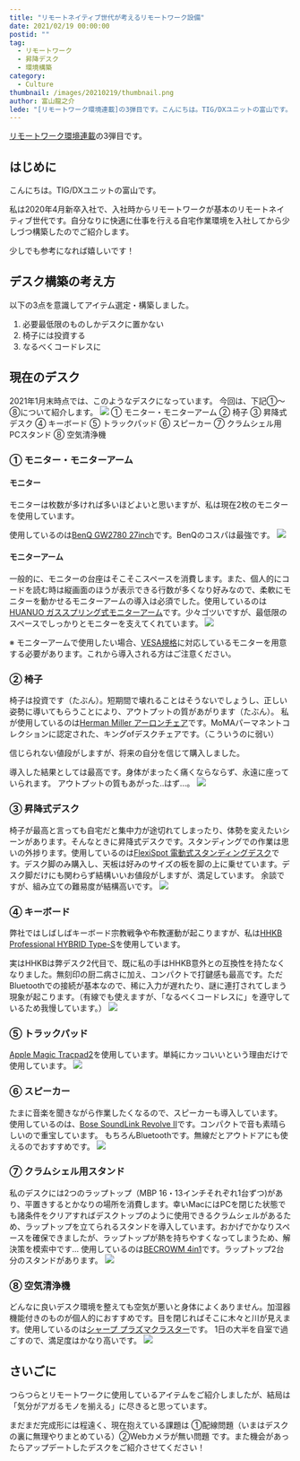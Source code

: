 ```yaml
---
title: "リモートネイティブ世代が考えるリモートワーク設備"
date: 2021/02/19 00:00:00
postid: ""
tag:
  - リモートワーク
  - 昇降デスク
  - 環境構築
category:
  - Culture
thumbnail: /images/20210219/thumbnail.png
author: 富山龍之介
lede: "[リモートワーク環境連載]の3弾目です。こんにちは。TIG/DXユニットの富山です。私は2020年4月新卒入社で、入社時からリモートワークが基本のリモートネイティブ世代です。自分なりに快適に仕事を行える自宅作業環境を入社してから少しづつ構築したのでご紹介します。少しでも参考になれば嬉しいです！"
---
```

[リモートワーク環境連載](/articles/20210118/)の3弾目です。

## はじめに

こんにちは。TIG/DXユニットの富山です。

私は2020年4月新卒入社で、入社時からリモートワークが基本のリモートネイティブ世代です。自分なりに快適に仕事を行える自宅作業環境を入社してから少しづつ構築したのでご紹介します。

少しでも参考になれば嬉しいです！

## デスク構築の考え方

以下の3点を意識してアイテム選定・構築しました。

1. 必要最低限のものしかデスクに置かない
2. 椅子には投資する
3. なるべくコードレスに

## 現在のデスク

2021年1月末時点では、このようなデスクになっています。
今回は、下記①〜⑧について紹介します。
<img src="/images/20210219/e9e7dec4-20b1-60a6-4952-e9da500e23e0.png" loading="lazy">
① モニター・モニターアーム
② 椅子
③ 昇降式デスク
④ キーボード
⑤ トラックパッド
⑥ スピーカー
⑦ クラムシェル用PCスタンド
⑧ 空気清浄機

### ① モニター・モニターアーム

#### モニター

モニターは枚数が多ければ多いほどよいと思いますが、私は現在2枚のモニターを使用しています。

使用しているのは[BenQ GW2780 27inch](https://www.amazon.co.jp/%E3%83%87%E3%82%A3%E3%82%B9%E3%83%97%E3%83%AC%E3%82%A4-GW2780-%E3%83%96%E3%83%AB%E3%83%BC%E3%83%A9%E3%82%A4%E3%83%88%E8%BB%BD%E6%B8%9B-%E8%BC%9D%E5%BA%A6%E8%87%AA%E5%8B%95%E8%AA%BF%E6%95%B4B-I-%E6%8A%80%E8%A1%93%E6%90%AD%E8%BC%89-HDMI1-4/dp/B07D79519M/ref=sr_1_1?adgrpid=98159911085&dchild=1&gclid=Cj0KCQiAx9mABhD0ARIsAEfpavQkaDTaFXLEAXQ1nuNXn0uuasVLLJzwApKdwUzbtE9xvBegNAiX2i8aAtApEALw_wcB&hvadid=429994317584&hvdev=c&hvlocphy=1009309&hvnetw=g&hvqmt=e&hvrand=6386477162357026011&hvtargid=kwd-506728426505&hydadcr=9353_11298745&jp-ad-ap=0&keywords=%E3%83%99%E3%83%B3%E3%82%AD%E3%83%A5%E3%83%BC+27%E3%82%A4%E3%83%B3%E3%83%81&qid=1612096811&sr=8-1&tag=googhydr-22)です。BenQのコスパは最強です。
<img src="/images/20210219/3abc1945-342b-326b-b7e3-bc144defba27.png" loading="lazy">

#### モニターアーム

一般的に、モニターの台座はそこそこスペースを消費します。また、個人的にコードを読む時は縦画面のほうが表示できる行数が多くなり好みなので、柔軟にモニターを動かせるモニターアームの導入は必須でした。使用しているのは[HUANUO ガススプリング式モニターアーム](https://www.amazon.co.jp/gp/product/B07W3KK949/ref=ppx_yo_dt_b_asin_title_o01_s00?ie=UTF8&psc=1)です。少々ゴツいですが、最低限のスペースでしっかりとモニターを支えてくれています。
<img src="/images/20210219/803579c2-c774-f57a-3ebc-9fb32fcc08a4.png" loading="lazy">

※ モニターアームで使用したい場合、[VESA規格](https://ja.wikipedia.org/wiki/VESA)に対応しているモニターを用意する必要があります。これから導入される方はご注意ください。

### ② 椅子

椅子は投資です（たぶん）。短期間で壊れることはそうないでしょうし、正しい姿勢に導いてもらうことにより、アウトプットの質があがります（たぶん）。
私が使用しているのは[Herman Miller アーロンチェア](https://www.amazon.co.jp/%E3%83%8F%E3%83%BC%E3%83%9E%E3%83%B3%E3%83%9F%E3%83%A9%E3%83%BC-%E3%82%A2%E3%83%BC%E3%83%AD%E3%83%B3%E3%83%81%E3%82%A7%E3%82%A2-%E3%83%AA%E3%83%9E%E3%82%B9%E3%82%BF%E3%83%BC%E3%83%89-%E3%83%9D%E3%82%B9%E3%83%81%E3%83%A3%E3%83%BC%E3%83%95%E3%82%A3%E3%83%83%E3%83%88SL-AER1B23DW/dp/B01MUZOWBH/ref=sr_1_1_sspa?dchild=1&keywords=%E3%82%A2%E3%83%BC%E3%83%AD%E3%83%B3%E3%83%81%E3%82%A7%E3%82%A2&qid=1612097772&sr=8-1-spons&psc=1&spLa=ZW5jcnlwdGVkUXVhbGlmaWVyPUFNNFRHRlNRRTg2TjYmZW5jcnlwdGVkSWQ9QTA3Mzg3MDNJWDVXREtDVTA1S1ImZW5jcnlwdGVkQWRJZD1BUTZQRFJJQ1pRSlNPJndpZGdldE5hbWU9c3BfYXRmJmFjdGlvbj1jbGlja1JlZGlyZWN0JmRvTm90TG9nQ2xpY2s9dHJ1ZQ==)です。MoMAパーマネントコレクションに認定された、キングofデスクチェアです。（こういうのに弱い）

信じられない値段がしますが、将来の自分を信じて購入しました。

導入した結果としては最高です。身体がまったく痛くならならず、永遠に座っていられます。
アウトプットの質もあがった..はず...。
<img src="/images/20210219/fb2e94ce-1e9c-acab-b1e0-e253a5452e91.png" loading="lazy">

### ③ 昇降式デスク

椅子が最高と言っても自宅だと集中力が途切れてしまったり、体勢を変えたいシーンがあります。そんなときに昇降式デスクです。スタンディングでの作業は思いの外捗ります。使用しているのは[FlexiSpot 電動式スタンディングデスク](amazon.co.jp/gp/product/B07HBWGGMH/ref=ppx_yo_dt_b_asin_title_o03_s00?ie=UTF8&psc=1)です。デスク脚のみ購入し、天板は好みのサイズの板を脚の上に乗せています。デスク脚だけにも関わらず結構いいお値段がしますが、満足しています。
余談ですが、組み立ての難易度が結構高いです。
<img src="/images/20210219/241c76fa-6ca1-597d-ad22-ba276fdfe3b8.png" loading="lazy">

### ④ キーボード

弊社ではしばしばキーボード宗教戦争や布教運動が起こりますが、私は[HHKB Professional HYBRID Type-S](https://www.amazon.co.jp/HHKB-Professional-HYBRID-%E7%84%A1%E5%88%BB%E5%8D%B0%EF%BC%8F%E5%A2%A8%EF%BC%88%E8%8B%B1%E8%AA%9E%E9%85%8D%E5%88%97%EF%BC%89-PD-KB800BNS/dp/B082TWFV9C/ref=pd_sbs_2?pd_rd_w=F45k5&pf_rd_p=10c006f1-d300-414f-a419-f9006b54dbbc&pf_rd_r=B50GGXATBN2230C1WGY0&pd_rd_r=3f13515c-273a-43a8-a493-7499e0cde68a&pd_rd_wg=M4Fzj&pd_rd_i=B082TWFV9C&psc=1)を使用しています。

実はHHKBは弊デスク2代目で、既に私の手はHHKB意外との互換性を持たなくなりました。無刻印の厨二病さに加え、コンパクトで打鍵感も最高です。ただBluetoothでの接続が基本なので、稀に入力が遅れたり、謎に連打されてしまう現象が起こります。（有線でも使えますが、「なるべくコードレスに」を遵守しているため我慢しています。）
<img src="/images/20210219/4b48240c-1f98-3d5c-7287-19de1022e676.png" loading="lazy">

### ⑤ トラックパッド

[Apple Magic Tracpad2](https://www.amazon.co.jp/dp/B07DPGK3B3/ref=twister_B08V23SH6P?_encoding=UTF8&psc=1)を使用しています。単純にカッコいいという理由だけで使用しています。
<img src="/images/20210219/163c170e-2849-f253-f31a-3f45b818f7ca.png" loading="lazy">

### ⑥ スピーカー

たまに音楽を聞きながら作業したくなるので、スピーカーも導入しています。
使用しているのは、[Bose SoundLink Revolve II](https://www.amazon.co.jp/dp/B08PF4BDDG/ref=twister_B08T6YGDYN?_encoding=UTF8&psc=1)です。コンパクトで音も素晴らしいので重宝しています。
もちろんBluetoothです。無線だとアウトドアにも使えるのでおすすめです。
<img src="/images/20210219/31aace4b-85b0-7fbd-fd66-92cdb4546acd.png" loading="lazy">

### ⑦ クラムシェル用スタンド

私のデスクには2つのラップトップ（MBP 16・13インチそれぞれ1台ずつ)があり、平置きするとかなりの場所を消費します。幸いMacにはPCを閉じた状態でも諸条件をクリアすればデスクトップのように使用できるクラムシェルがあるため、ラップトップを立てられるスタンドを導入しています。おかげでかなりスペースを確保できましたが、ラップトップが熱を持ちやすくなってしまうため、解決策を模索中です...
使用しているのは[BECROWM 4in1](https://www.amazon.co.jp/gp/product/B08LGWG21K/ref=ppx_yo_dt_b_asin_title_o01_s01?ie=UTF8&psc=1)です。ラップトップ2台分のスタンドがあります。
<img src="/images/20210219/24b8650c-760d-ff88-01e8-f154e2404ba3.png" loading="lazy">

### ⑧ 空気清浄機

どんなに良いデスク環境を整えても空気が悪いと身体によくありません。加湿器機能付きのものが個人的におすすめです。目を閉じればそこに木々と川が見えます。使用しているのは[シャープ プラズマクラスター](https://www.amazon.co.jp/%E3%82%B7%E3%83%A3%E3%83%BC%E3%83%97-%E7%A9%BA%E6%B0%97%E6%B8%85%E6%B5%84%E6%A9%9F%E3%80%90%E5%8A%A0%E6%B9%BF%E6%A9%9F%E8%83%BD%E4%BB%98%E3%80%91%EF%BC%88%E7%A9%BA%E6%B8%8523%E7%95%B3%E3%81%BE%E3%81%A7-%E3%83%9B%E3%83%AF%E3%82%A4%E3%83%88%E7%B3%BB%EF%BC%89SHARP-%E3%80%8C%E3%83%97%E3%83%A9%E3%82%BA%E3%83%9E%E3%82%AF%E3%83%A9%E3%82%B9%E3%82%BF%E3%83%BC7000%E3%80%8D%E6%90%AD%E8%BC%89-KC-L50-W/dp/B07Z8PRD4W/ref=sr_1_15?__mk_ja_JP=%E3%82%AB%E3%82%BF%E3%82%AB%E3%83%8A&crid=3FG5TIIN7YR9D&dchild=1&keywords=sharp+%E3%83%97%E3%83%A9%E3%82%BA%E3%83%9E%E3%82%AF%E3%83%A9%E3%82%B9%E3%82%BF%E3%83%BC&qid=1613054441&sprefix=sharp+%E3%83%97%E3%83%A9%E3%82%BA%E3%83%9E%2Caps%2C162&sr=8-15)です。
1日の大半を自室で過ごすので、満足度はかなり高いです。
<img src="/images/20210219/0449d246-7657-4a66-9bf9-242a86e3bbc5.png" loading="lazy">

## さいごに

つらつらとリモートワークに使用しているアイテムをご紹介しましたが、結局は「気分がアガるモノを揃える」に尽きると思っています。

まだまだ完成形には程遠く、現在抱えている課題は ①配線問題（いまはデスクの裏に無理やりまとめている）②Webカメラが無い問題 です。また機会があったらアップデートしたデスクをご紹介させてください！
